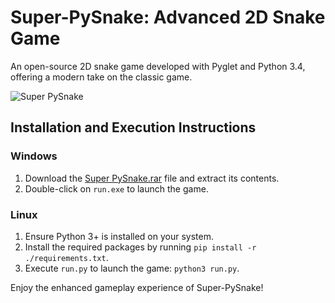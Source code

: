 # Super-PySnake: Advanced 2D Snake Game

An open-source 2D snake game developed with Pyglet and Python 3.4, offering a modern take on the classic game.

![Super PySnake](http://i.imgur.com/B4AZBM5.png)

## Installation and Execution Instructions

### Windows

1. Download the [Super PySnake.rar](https://sourceforge.net/projects/superpysnake/) file and extract its contents.
2. Double-click on `run.exe` to launch the game.

### Linux

1. Ensure Python 3+ is installed on your system.
2. Install the required packages by running `pip install -r ./requirements.txt`.
3. Execute `run.py` to launch the game: `python3 run.py`.

Enjoy the enhanced gameplay experience of Super-PySnake!
